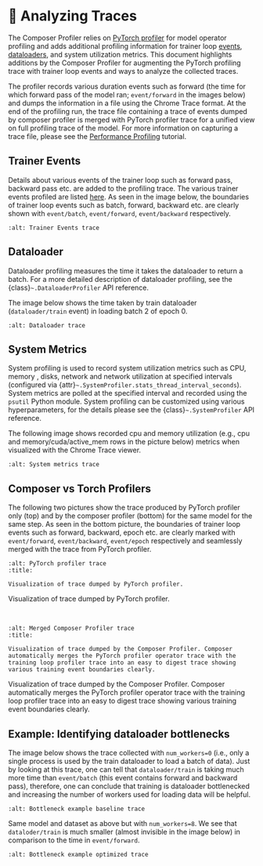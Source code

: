 # 🥽 Analyzing Traces

The Composer Profiler relies on [PyTorch profiler](https://pytorch.org/tutorials/recipes/recipes/profiler_recipe.html) for model operator profiling and adds additional profiling information for trainer loop [events](../events.rst), [dataloaders](../dataloaders.rst), and system utilization metrics.  This document highlights additions by the Composer Profiler for augmenting the PyTorch profiling trace with trainer loop events and ways to analyze the collected traces. 

The profiler records various duration events such as forward (the time for which forward pass of the model ran; `event/forward` in the images below) and dumps the information in a file using the Chrome Trace format.  At the end of the profiling run, the trace file containing a trace of events dumped by composer profiler is merged with PyTorch profiler trace for a unified view on full profiling trace of the model.  For more information on capturing a 
trace file, please see the [Performance Profiling](profiling.md) tutorial.

## Trainer Events 

Details about various events of the trainer loop such as forward pass, backward pass etc. are added to the profiling trace. The various trainer events profiled are listed [here](../events.rst).  As seen in the image below, the boundaries of trainer loop events such as batch, forward, backward etc. are clearly shown with `event/batch`, `event/forward`, `event/backward` respectively.

```{thumbnail} https://storage.googleapis.com/docs.mosaicml.com/images/profiler/analyzing_traces-trainer_events.png
:alt: Trainer Events trace
``` 

## Dataloader 

Dataloader profiling measures the time it takes the dataloader to return a batch.  For a more detailed description of dataloader profiling, see the {class}`~.DataloaderProfiler` API reference.  

The image below shows the time taken by train dataloader (`dataloader/train` event) in loading batch 2 of epoch 0. 

```{thumbnail} https://storage.googleapis.com/docs.mosaicml.com/images/profiler/analyzing_traces-dataloader.png 
:alt: Dataloader trace 
```

## System Metrics 

System profiling is used to record system utilization metrics such as CPU, memory , disks, network and network utilization at specified intervals (configured via {attr}`~.SystemProfiler.stats_thread_interval_seconds`).  System metrics are polled at the specified interval and recorded using the `psutil` Python module.  System profiling can be customized using various hyperparameters, for the details please see the {class}`~.SystemProfiler` API reference.

The following image shows recorded cpu and memory utilization (e.g., cpu and memory/cuda/active_mem rows in the picture below) metrics when visualized with the Chrome Trace viewer. 

```{thumbnail} https://storage.googleapis.com/docs.mosaicml.com/images/profiler/analyzing_traces-system_metrics.png 
:alt: System metrics trace 
```

## Composer vs Torch Profilers

The following two pictures show the trace produced by PyTorch profiler only (top) and by the composer profiler (bottom) for the same model for the same step. As seen in the bottom picture, the boundaries of trainer loop events such as forward, backward, epoch etc. are clearly marked with `event/forward`, `event/backward`, `event/epoch` respectively and seamlessly merged with the trace from PyTorch profiler. 

```{thumbnail} https://storage.googleapis.com/docs.mosaicml.com/images/profiler/analyzing_traces-torch.png
:alt: PyTorch profiler trace
:title:

Visualization of trace dumped by PyTorch profiler.
```
Visualization of trace dumped by PyTorch profiler.

<br />

```{thumbnail} https://storage.googleapis.com/docs.mosaicml.com/images/profiler/analyzing_traces-composer.png
:alt: Merged Composer Profiler trace
:title: 

Visualization of trace dumped by the Composer Profiler. Composer automatically merges the PyTorch profiler operator trace with the training loop profiler trace into an easy to digest trace showing various training event boundaries clearly.
```
Visualization of trace dumped by the Composer Profiler. Composer automatically merges the PyTorch profiler operator trace with the training loop profiler trace into an easy to digest trace showing various training event boundaries clearly.

## Example: Identifying dataloader bottlenecks 

The image below shows the trace collected with `num_workers=0` (i.e., only a single process is used by the train dataloader to load a batch of data).  Just by looking at this trace, one can tell that `dataloader/train` is taking much more time than `event/batch` (this event contains forward and backward pass), therefore, one can conclude that training is dataloader bottlenecked and increasing the number of workers used for loading data will be helpful.  

```{thumbnail} https://storage.googleapis.com/docs.mosaicml.com/images/profiler/analying_traces-example_pre.png
:alt: Bottleneck example baseline trace
```

Same model and dataset as above but with `num_workers=8`. We see that `dataloder/train` is much smaller (almost invisible in the image below) in comparison to the time in `event/forward`.

```{thumbnail} https://storage.googleapis.com/docs.mosaicml.com/images/profiler/analyzing_traces-example_post.png
:alt: Bottleneck example optimized trace
```